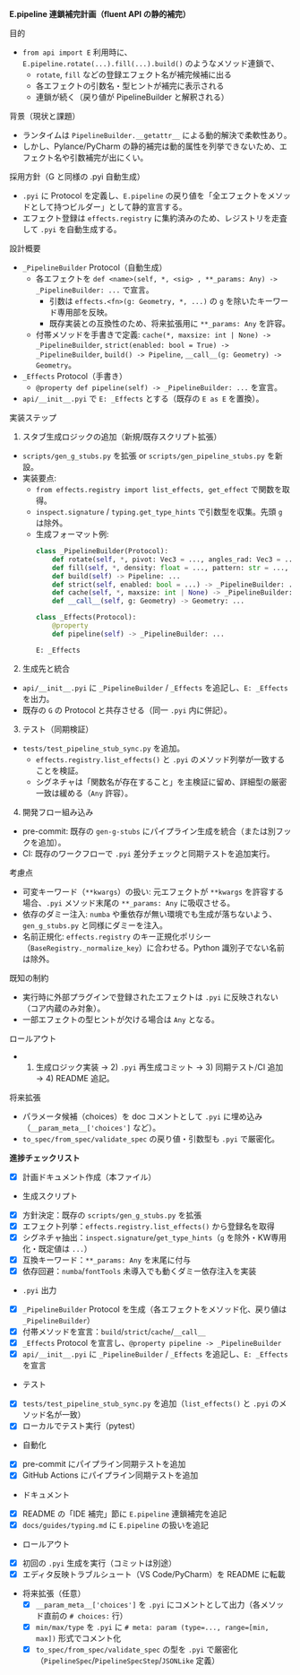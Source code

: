**E.pipeline 連鎖補完計画（fluent API の静的補完）**

目的
- `from api import E` 利用時に、`E.pipeline.rotate(...).fill(...).build()` のようなメソッド連鎖で、
  - `rotate`, `fill` などの登録エフェクト名が補完候補に出る
  - 各エフェクトの引数名・型ヒントが補完に表示される
  - 連鎖が続く（戻り値が PipelineBuilder と解釈される）

背景（現状と課題）
- ランタイムは `PipelineBuilder.__getattr__` による動的解決で柔軟性あり。
- しかし、Pylance/PyCharm の静的補完は動的属性を列挙できないため、エフェクト名や引数補完が出にくい。

採用方針（G と同様の .pyi 自動生成）
- `.pyi` に Protocol を定義し、`E.pipeline` の戻り値を「全エフェクトをメソッドとして持つビルダー」として静的宣言する。
- エフェクト登録は `effects.registry` に集約済みのため、レジストリを走査して `.pyi` を自動生成する。

設計概要
- `_PipelineBuilder` Protocol（自動生成）
  - 各エフェクトを `def <name>(self, *, <sig> , **_params: Any) -> _PipelineBuilder: ...` で宣言。
    - 引数は `effects.<fn>(g: Geometry, *, ...)` の `g` を除いたキーワード専用部を反映。
    - 既存実装との互換性のため、将来拡張用に `**_params: Any` を許容。
  - 付帯メソッドを手書きで定義: `cache(*, maxsize: int | None) -> _PipelineBuilder`, `strict(enabled: bool = True) -> _PipelineBuilder`, `build() -> Pipeline`, `__call__(g: Geometry) -> Geometry`。
- `_Effects` Protocol（手書き）
  - `@property def pipeline(self) -> _PipelineBuilder: ...` を宣言。
- `api/__init__.pyi` で `E: _Effects` とする（既存の `E as E` を置換）。

実装ステップ
1) スタブ生成ロジックの追加（新規/既存スクリプト拡張）
- `scripts/gen_g_stubs.py` を拡張 or `scripts/gen_pipeline_stubs.py` を新設。
- 実装要点:
  - `from effects.registry import list_effects, get_effect` で関数を取得。
  - `inspect.signature` / `typing.get_type_hints` で引数型を収集。先頭 `g` は除外。
  - 生成フォーマット例:
    ```python
    class _PipelineBuilder(Protocol):
        def rotate(self, *, pivot: Vec3 = ..., angles_rad: Vec3 = ..., **_params: Any) -> _PipelineBuilder: ...
        def fill(self, *, density: float = ..., pattern: str = ..., **_params: Any) -> _PipelineBuilder: ...
        def build(self) -> Pipeline: ...
        def strict(self, enabled: bool = ...) -> _PipelineBuilder: ...
        def cache(self, *, maxsize: int | None) -> _PipelineBuilder: ...
        def __call__(self, g: Geometry) -> Geometry: ...

    class _Effects(Protocol):
        @property
        def pipeline(self) -> _PipelineBuilder: ...

    E: _Effects
    ```

2) 生成先と統合
- `api/__init__.pyi` に `_PipelineBuilder` / `_Effects` を追記し、`E: _Effects` を出力。
- 既存の `G` の Protocol と共存させる（同一 `.pyi` 内に併記）。

3) テスト（同期検証）
- `tests/test_pipeline_stub_sync.py` を追加。
  - `effects.registry.list_effects()` と `.pyi` のメソッド列挙が一致することを検証。
  - シグネチャは「関数名が存在すること」を主検証に留め、詳細型の厳密一致は緩める（`Any` 許容）。

4) 開発フロー組み込み
- pre-commit: 既存の `gen-g-stubs` にパイプライン生成を統合（または別フックを追加）。
- CI: 既存のワークフローで `.pyi` 差分チェックと同期テストを追加実行。

考慮点
- 可変キーワード（`**kwargs`）の扱い: 元エフェクトが `**kwargs` を許容する場合、`.pyi` メソッド末尾の `**_params: Any` に吸収させる。
- 依存のダミー注入: `numba` や重依存が無い環境でも生成が落ちないよう、`gen_g_stubs.py` と同様にダミーを注入。
- 名前正規化: `effects.registry` のキー正規化ポリシー（`BaseRegistry._normalize_key`）に合わせる。Python 識別子でない名前は除外。

既知の制約
- 実行時に外部プラグインで登録されたエフェクトは `.pyi` に反映されない（コア内蔵のみ対象）。
- 一部エフェクトの型ヒントが欠ける場合は `Any` となる。

ロールアウト
- 1) 生成ロジック実装 → 2) `.pyi` 再生成コミット → 3) 同期テスト/CI 追加 → 4) README 追記。

将来拡張
- パラメータ候補（choices）を doc コメントとして `.pyi` に埋め込み（`__param_meta__['choices']` など）。
- `to_spec/from_spec/validate_spec` の戻り値・引数型も `.pyi` で厳密化。

**進捗チェックリスト**

- [x] 計画ドキュメント作成（本ファイル）

- 生成スクリプト
- [x] 方針決定：既存の `scripts/gen_g_stubs.py` を拡張
- [x] エフェクト列挙：`effects.registry.list_effects()` から登録名を取得
- [x] シグネチャ抽出：`inspect.signature`/`get_type_hints`（`g` を除外・KW専用化・既定値は `...`）
- [x] 互換キーワード：`**_params: Any` を末尾に付与
- [x] 依存回避：`numba`/`fontTools` 未導入でも動くダミー依存注入を実装

- `.pyi` 出力
- [x] `_PipelineBuilder` Protocol を生成（各エフェクトをメソッド化、戻り値は `_PipelineBuilder`）
- [x] 付帯メソッドを宣言：`build`/`strict`/`cache`/`__call__`
- [x] `_Effects` Protocol を宣言し、`@property pipeline -> _PipelineBuilder`
- [x] `api/__init__.pyi` に `_PipelineBuilder` / `_Effects` を追記し、`E: _Effects` を宣言

- テスト
- [x] `tests/test_pipeline_stub_sync.py` を追加（`list_effects()` と `.pyi` のメソッド名が一致）
- [x] ローカルでテスト実行（pytest）

- 自動化
- [x] pre-commit にパイプライン同期テストを追加
- [x] GitHub Actions にパイプライン同期テストを追加

 - ドキュメント
 - [x] README の「IDE 補完」節に `E.pipeline` 連鎖補完を追記
 - [x] `docs/guides/typing.md` に `E.pipeline` の扱いを追記

 - ロールアウト
 - [x] 初回の `.pyi` 生成を実行（コミットは別途）
 - [x] エディタ反映トラブルシュート（VS Code/PyCharm）を README に転載

- 将来拡張（任意）
   - [x] `__param_meta__['choices']` を `.pyi` にコメントとして出力（各メソッド直前の `# choices:` 行）
   - [x] `min/max/type` を `.pyi` に `# meta: param (type=..., range=[min, max])` 形式でコメント化
   - [x] `to_spec/from_spec/validate_spec` の型を `.pyi` で厳密化（`PipelineSpec`/`PipelineSpecStep`/`JSONLike` 定義）
